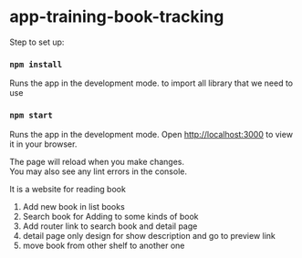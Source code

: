 # app-training-book-tracking

Step to set up:

### `npm install`

Runs the app in the development mode.
to import all library that we need to use

### `npm start`

Runs the app in the development mode.
Open [http://localhost:3000](http://localhost:3000) to view it in your browser.

The page will reload when you make changes.\
You may also see any lint errors in the console.

It is a website for reading book

1. Add new book in list books
2. Search book for Adding to some kinds of book
3. Add router link to search book and detail page
4. detail page only design for show description and go to preview link
5. move book from other shelf to another one
